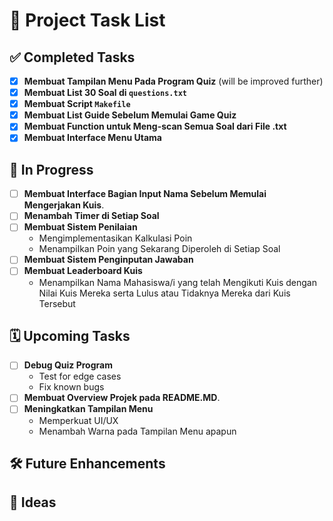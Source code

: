 # 📝 Project Task List

## ✅ Completed Tasks
- [x] **Membuat Tampilan Menu Pada Program Quiz** (will be improved further)
- [x] **Membuat List 30 Soal di `questions.txt`**
- [x] **Membuat Script `Makefile`**
- [x] **Membuat List Guide Sebelum Memulai Game Quiz**
- [x] **Membuat Function untuk Meng-scan Semua Soal dari File .txt**
- [x] **Membuat Interface Menu Utama**

## 🚧 In Progress
- [ ] **Membuat Interface Bagian Input Nama Sebelum Memulai Mengerjakan Kuis**.
- [ ] **Menambah Timer di Setiap Soal**
- [ ] **Membuat Sistem Penilaian**
  - Mengimplementasikan Kalkulasi Poin
  - Menampilkan Poin yang Sekarang Diperoleh di Setiap Soal
- [ ] **Membuat Sistem Penginputan Jawaban** 
- [ ] **Membuat Leaderboard Kuis**
  - Menampilkan Nama Mahasiswa/i yang telah Mengikuti Kuis dengan Nilai Kuis Mereka serta Lulus atau Tidaknya Mereka dari Kuis Tersebut 

## 🗓 Upcoming Tasks
- [ ] **Debug Quiz Program**
  - Test for edge cases
  - Fix known bugs
- [ ] **Membuat Overview Projek pada README.MD**.
- [ ] **Meningkatkan Tampilan Menu**
  - Memperkuat UI/UX
  - Menambah Warna pada Tampilan Menu apapun

## 🛠 Future Enhancements

## 🎨 Ideas
